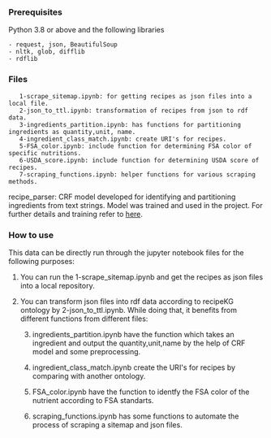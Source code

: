 ### Prerequisites
Python 3.8 or above and the following libraries

```
- request, json, BeautifulSoup
- nltk, glob, difflib
- rdflib
```

### Files
``` 
   1-scrape_sitemap.ipynb: for getting recipes as json files into a local file.
   2-json_to_ttl.ipynb: transformation of recipes from json to rdf data.
   3-ingredients_partition.ipynb: has functions for partitioning ingredients as quantity,unit, name. 
   4-ingredient_class_match.ipynb: create URI's for recipes. 
   5-FSA_color.ipynb: include function for determining FSA color of specific nutritions.
   6-USDA_score.ipynb: include function for determining USDA score of recipes.
   7-scraping_functions.ipynb: helper functions for various scraping methods.
```
recipe_parser: CRF model developed for identifying and partitioning ingredients from text strings. Model was trained and used in the project. For further details and training refer to [here](https://github.com/tyler-a-cox/recipe-parsing).

### How to use
This data can be directly run through the jupyter notebook files for the following purposes:

1. You can run the 1-scrape_sitemap.ipynb and get the recipes as json files into a local repository.
2. You can transform json files into rdf data according to recipeKG ontology by 2-json_to_ttl.ipynb.
    While doing that, it benefits from different functions from different files: 
    
      3. ingredients_partition.ipynb have the function which takes an ingredient and output the quantity,unit,name by the help of CRF model and some preprocessing.
     
      4. ingredient_class_match.ipynb create the URI's for recipes by comparing with another ontology.
      
      5. FSA_color.ipynb have the function to identfy the FSA color of the nutrient according to FSA standarts.
      
      6. scraping_functions.ipynb has some functions to automate the process of scraping a sitemap and json files. 
